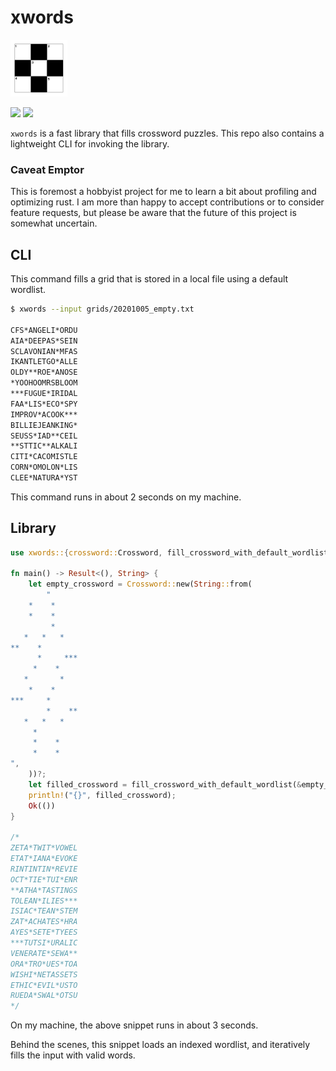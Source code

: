 # xwords

![xwords logo](xwords.png)

![](https://github.com/szunami/xwords-rs/workflows/Build/badge.svg)
[![](http://meritbadge.herokuapp.com/xwords)](https://crates.io/crates/xwords)

`xwords` is a fast library that fills crossword puzzles. This repo also contains a lightweight CLI for invoking the library.

### Caveat Emptor
This is foremost a hobbyist project for me to learn a bit about profiling and optimizing rust. I am more than happy to accept contributions or to consider feature requests, but please be aware that the future of this project is somewhat uncertain.

## CLI

This command fills a grid that is stored in a local file using a default wordlist.

```bash
$ xwords --input grids/20201005_empty.txt

CFS*ANGELI*ORDU
AIA*DEEPAS*SEIN
SCLAVONIAN*MFAS
IKANTLETGO*ALLE
OLDY**ROE*ANOSE
*YOOHOOMRSBLOOM
***FUGUE*IRIDAL
FAA*LIS*ECO*SPY
IMPROV*ACOOK***
BILLIEJEANKING*
SEUSS*IAD**CEIL
**STTIC**ALKALI
CITI*CACOMISTLE
CORN*OMOLON*LIS
CLEE*NATURA*YST
```
This command runs in about 2 seconds on my machine.

## Library

```rust
use xwords::{crossword::Crossword, fill_crossword_with_default_wordlist};

fn main() -> Result<(), String> {
    let empty_crossword = Crossword::new(String::from(
        "
    *    *     
    *    *     
         *     
   *   *   *   
**    *        
      *     ***
     *    *    
   *       *   
    *    *     
***     *      
        *    **
   *   *   *   
     *         
     *    *    
     *    *    
",
    ))?;
    let filled_crossword = fill_crossword_with_default_wordlist(&empty_crossword)?;
    println!("{}", filled_crossword);
    Ok(())
}

/*
ZETA*TWIT*VOWEL
ETAT*IANA*EVOKE
RINTINTIN*REVIE
OCT*TIE*TUI*ENR
**ATHA*TASTINGS
TOLEAN*ILIES***
ISIAC*TEAN*STEM
ZAT*ACHATES*HRA
AYES*SETE*TYEES
***TUTSI*URALIC
VENERATE*SEWA**
ORA*TRO*UES*TOA
WISHI*NETASSETS
ETHIC*EVIL*USTO
RUEDA*SWAL*OTSU
*/
```
On my machine, the above snippet runs in about 3 seconds.

Behind the scenes, this snippet loads an indexed wordlist, and iteratively fills the input with valid words.
